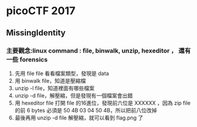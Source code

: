 # picoCTF 2017
## MissingIdentity
### 主要觀念:linux command : file, binwalk, unzip, hexeditor ， 還有一些 forensics
1. 先用 file file 看看檔案類型，發現是 data
2. 用 binwalk file，知道是壓縮檔
3. unzip -l file，知道裡面有哪些檔案
4. unzip -d file，解壓縮，但是發現有一個檔案會出錯
5. 用 hexeditor file 打開 file 的16進位，發現前六位是 XXXXXX ，因為 zip file 的前 6 bytes 必須是 50 4B 03 04 50 4B，所以把前八位改掉
6. 最後再用 unzip -d file 解壓縮，就可以看到 flag.png 了
